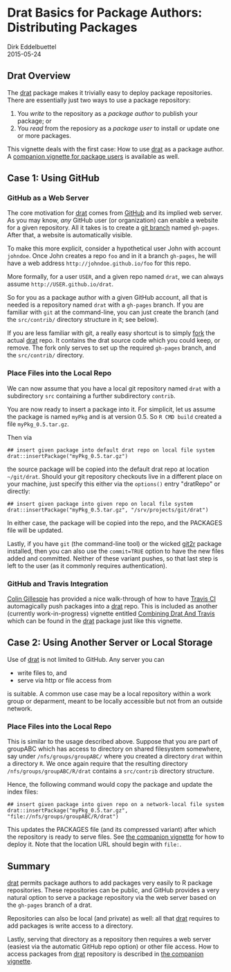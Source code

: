 # Drat Basics for Package Authors: Distributing Packages

Dirk Eddelbuettel  
2015-05-24  

## Drat Overview

The [drat](http://dirk.eddelbuettel.com/code/drat.html) package makes it
trivially easy to deploy package repositories.  There are essentially just
two ways to use a package repository:

1) You _write_ to the repository as a _package author_ to publish your package; or
1) You _read_ from the reposiory as a _package user_ to install or update one or more packages.

This vignette deals with the first case: How to use
[drat](http://dirk.eddelbuettel.com/code/drat.html) as a package author.  A
[companion vignette for package users](/dratforusers) is available as well.


## Case 1: Using GitHub

### GitHub as a Web Server

The core motivation for [drat](http://dirk.eddelbuettel.com/code/drat.html)
comes from [GitHub](http://github.com) and its implied web server.  As you
may know, _any_ GitHub user (or organization) can enable a website for a
given repository.  All it takes is to create a
[git branch](http://git-scm.com/book/en/v2/Git-Branching-Basic-Branching-and-Merging)
named `gh-pages`.  After that, a website is automatically visible.

To make this more explicit, consider a hypothetical user John with account
`johndoe`. Once John creates a repo `foo` and in it a branch `gh-pages`, he
will have a web address `http://johndoe.github.io/foo` for this repo.

More formally, for a user `USER`, and a given repo named `drat`, we can
always assume `http://USER.github.io/drat`.

So for you as a package author with a given GitHub account, all that is
needed is a repository named `drat` with a `gh-pages` branch.  If you are
familiar with `git` at the command-line, you can just create the branch (and
the `src/contrib/` directory structure in it; see below).

If you are less familiar with git, a really easy shortcut is to simply
[fork](https://help.github.com/articles/fork-a-repo/) the actual
[drat](http://dirk.eddelbuettel.com/code/drat.html) repo.  It contains the
drat source code which you could keep, or remove.  The fork only serves to
set up the required `gh-pages` branch, and the `src/contrib/` directory.

### Place Files into the Local Repo

We can now assume that you have a local git repository named `drat` with a
subdirectory `src` containing a further subdirectory `contrib`.

You are now ready to insert a package into it.  For simplicit, let us assume
the package is named `myPkg` and is at version 0.5. So `R CMD build` created
a file `myPkg_0.5.tar.gz`.

Then via

```
## insert given package into default drat repo on local file system
drat::insertPackage("myPkg_0.5.tar.gz")
```

the source package will be copied into the default drat repo at location
`~/git/drat`. Should your git repository checkouts live in a different place
on your machine, just specify this either via the `options()` entry
"dratRepo" or directly:

```
## insert given package into given repo on local file system
drat::insertPackage("myPkg_0.5.tar.gz", "/srv/projects/git/drat")
```

In either case, the package will be copied into the repo, and the PACKAGES
file will be updated.

Lastly, if you have `git` (the command-line tool) or the wicked
[git2r](https://cran.r-project.org/package=git2r) package
installed, then you can also use the `commit=TRUE` option to have the new
files added and committed.  Neither of these variant pushes, so that last
step is left to the user (as it commonly requires authentication).

### GitHub and Travis Integration

[Colin Gillespie](https://github.com/csgillespie) has provided a nice
walk-through of how to have [Travis CI](https://travis-ci.org/) automagically
push packages into a [drat](http://dirk.eddelbuettel.com/code/drat.html)
repo. This is included as another (currently work-in-progress) vignette
entitled [Combining Drat And
Travis](/combiningdratandtravis)
which can be found in the [drat](http://dirk.eddelbuettel.com/code/drat.html)
package just like this vignette.

## Case 2: Using Another Server or Local Storage

Use of [drat](http://dirk.eddelbuettel.com/code/drat.html) is not limited to
GitHub.  Any server you can

+ write files to, and 
+ serve via http or file access from 

is suitable.  A common use case may be a local repository within a work group
or deparment, meant to be locally accessible but not from an outside network.

### Place Files into the Local Repo

This is similar to the usage described above. Suppose that you are part of
groupABC which has access to directory on shared filesystem somewhere, say
under `/nfs/groups/groupABC/` where you created a directory `drat` within a
directory `R`.  We once again require that the resulting directory
`/nfs/groups/groupABC/R/drat` contains a `src/contrib` directory structure.

Hence, the following command would copy the package and update the index files:

```
## insert given package into given repo on a network-local file system
drat::insertPackage("myPkg_0.5.tar.gz", "file://nfs/groups/groupABC/R/drat")
```

This updates the PACKAGES file (and its compressed variant) after which the
repository is ready to serve files. See
[the companion vignette](/dratforusers) for how to deploy it.
Note that the location URL should begin with `file:`.

## Summary

[drat](http://dirk.eddelbuettel.com/code/drat.html) permits package authors
to add packages very easily to R package repositories. These repositories can
be public, and GitHub provides a very natural option to serve a package
repository via the web server based on the `gh-pages` branch of a drat.

Repositories can also be local (and private) as well: all that
[drat](http://dirk.eddelbuettel.com/code/drat.html) requires to add packages
is write access to a directory.

Lastly, serving that directory as a repository then requires a web server
(easiest via the automatic GitHub repo option) or other file access.  How to
access packages from [drat](http://dirk.eddelbuettel.com/code/drat.html)
repository is described in [the companion vignette](/dratforusers).

